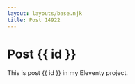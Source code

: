 ```yaml
---
layout: layouts/base.njk
title: Post 14922
---
```


# Post {{ id }}

This is post {{ id }} in my Eleventy project.
